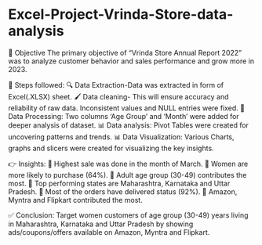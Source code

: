 # Excel-Project-Vrinda-Store-data-analysis
📍 Objective
The primary objective of “Vrinda Store Annual Report 2022” was to analyze customer behavior and sales performance and grow more in 2023.
 
🔢 Steps followed:
🔍 Data Extraction-Data was extracted in form of Excel(.XLSX) sheet.
🖌 Data cleaning- This will ensure accuracy and reliability of raw data. Inconsistent values and NULL entries were fixed.
🔢 Data Processing: Two columns ‘Age Group’ and ‘Month’ were added for deeper analysis of dataset.
📊 Data analysis: Pivot Tables were created for uncovering patterns and trends.
📊 Data Visualization: Various Charts, graphs and slicers were created for visualizing the key insights.
 
👉 Insights:
📌   Highest sale was done in the month of March.
📌   Women are more likely to purchase (64%). 
📌 Adult age group (30-49) contributes the most.
📌 Top performing states are Maharashtra, Karnataka and Uttar Pradesh.
📌  Most of the orders have delivered status (92%).
📌  Amazon, Myntra and Flipkart contributed the most.

✅ Conclusion:
Target women customers of age group (30-49) years living in Maharashtra, Karnataka and Uttar Pradesh by showing ads/coupons/offers available on Amazon, Myntra and Flipkart.

